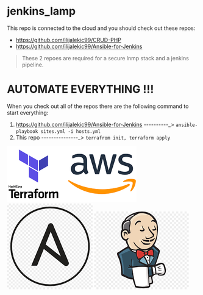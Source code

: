 # jenkins_lamp
This repo is connected to the cloud and you should check out these repos: 
* https://github.com/ilijalekic99/CRUD-PHP  
* https://github.com/ilijalekic99/Ansible-for-Jenkins 

> These 2 repoes are required for a secure lnmp stack and a jenkins pipeline.

# **AUTOMATE EVERYTHING !!!**


When you check out all of the repos there are the following command to start everything:
1) https://github.com/ilijalekic99/Ansible-for-Jenkins       ----------_> ``` ansible-playbook sites.yml -i hosts.yml ```
2) This repo       ---------------_>     ``` terrafrom init, terraform apply ```


![Terraform and aws!](/images/tf-aws.png)
![Ansible!](/images/ansible.png)
![Jenkins!](/images/jenkins.png)
